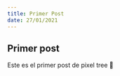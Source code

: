 ```yaml
---
title: Primer Post
date: 27/01/2021 
---
```


## Primer post

Este es el primer post de pixel tree 🖖